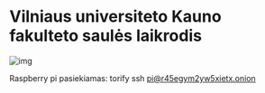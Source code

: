# Vilniaus universiteto Kauno fakulteto saulės laikrodis

![img](https://www.kurstoti.lt/uploads/images/Untitled_Panorama1_copy.jpg)


Raspberry pi pasiekiamas:
torify ssh pi@r45egym2yw5xietx.onion
